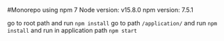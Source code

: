 #Monorepo using npm 7
Node version: v15.8.0
npm version: 7.5.1

go to root path and run `npm install`
go to path `/application/` and run `npm install`
and run in application path `npm start`